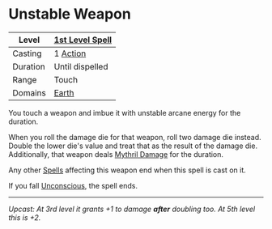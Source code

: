 # Unstable Weapon

| Level    | [1st Level Spell](1st%20Level%20Spells.md)                            |
| -------- | --------------------------------------------------------------------- |
| Casting  | 1 [Action](../../../../Game%20Procedures/Core%20Procedures/Action.md) |
| Duration | Until dispelled                                                       |
| Range    | Touch                                                                 |
| Domains  | [Earth](../../Spell%20Domains/Earth.md)                               |

You touch a weapon and imbue it with unstable arcane energy for the duration.

When you roll the damage die for that weapon, roll two damage die instead. Double the lower die's value and treat that as the result of the damage die. Additionally, that weapon deals [Mythril Damage](../../../../Game%20Procedures/Combat/Damage%20Types/Mythril%20Damage.md) for the duration.

Any other [Spells](../../../Spells.md) affecting this weapon end when this spell is cast on it.

If you fall [Unconscious](../../../../Game%20Procedures/Conditions/Unconscious.md), the spell ends.

---
*Upcast: At 3rd level it grants +1 to damage **after** doubling too. At 5th level this is +2.*
